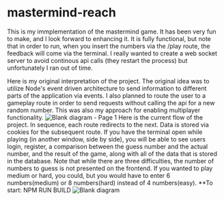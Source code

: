 # mastermind-reach

 This is my immplementation of the mastermind game. It has been very fun to make, and I look forward to enhancing it. It is fully functional, but note that in order to run, when you insert the numbers via the /play route, the feedback will come via the terminal. I really wanted to create a web socket server to avoid continous api calls (they restart the process) but unfortunately I ran out of time. 

Here is my original interpretation of the project. The original idea was to utilize Node's event driven architecture to send information to different parts of the application via events. I also planned to route the user to a gameplay route in order to send requests without calling the api for a new random number. This was also my approach for enabling multiplayer functionality. 
![Blank diagram - Page 1](https://github.com/user-attachments/assets/0575ccff-b0a0-457a-b925-c215098a3f32)
Here is the current flow of the project. In sequence, each route redirects to the next. Data is stored via cookies for the subsequent route. If you have the terminal open while playing (in another window, side by side), you will be able to see users login, register, a comparison between the guess number and the actual number, and the result of the game, along with all of the data that is stored in the database. Note that while there are three difficulties, the number of numbers to guess is not presented on the frontend. If you wanted to play medium or hard, you could, but you would have to enter 6 numbers(medium) or 8 numbers(hard) instead of 4 numbers(easy). 
**To start: NPM RUN BUILD
![Blank diagram](https://github.com/user-attachments/assets/84e2ee23-845d-4dde-bfc8-30571766b261)
